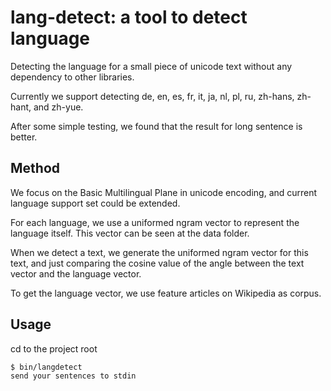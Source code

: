 # lang-detect: a tool to detect language

Detecting the language for a small piece of unicode text without any dependency
to other libraries.

Currently we support detecting de, en, es, fr, it, ja, nl, pl, ru, zh-hans,
zh-hant, and zh-yue.

After some simple testing, we found that the result for long sentence is better.

## Method

We focus on the Basic Multilingual Plane in unicode encoding, and current
language support set could be extended.

For each language, we use a uniformed ngram vector to represent the language
itself. This vector can be seen at the data folder.

When we detect a text, we generate the uniformed ngram vector for this text, and
just comparing the cosine value of the angle between the text vector and the
language vector.

To get the language vector, we use feature articles on Wikipedia as corpus.

## Usage

cd to the project root

```sh
$ bin/langdetect
send your sentences to stdin
```
